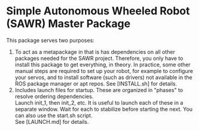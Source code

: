 # Simple Autonomous Wheeled Robot (SAWR) Master Package

This package serves two purposes:
1. To act as a metapackage in that is has 
   dependencies on all other packages needed for the SAWR project.
   Therefore, you only have to install this package to get everything,
   in theory.
   In practice, some other manual steps are required to set up your
   robot, for example to configure your servos, and to install software
   (such as drivers) not available in the ROS package manager or apt repos.
   See [INSTALL.sh] for details.
2. Includes launch files for startup.
   These are organized in "phases" to resolve ordering dependencies.   
   Launch init_1, then init_2, etc.  It is useful to launch each of these
   in a separate window.  Wait for each to stabilize before starting the 
   next.  You can also use the start.sh script.   
   See [LAUNCH.md] for details.




